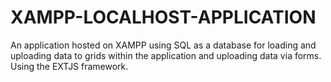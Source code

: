 # XAMPP-LOCALHOST-APPLICATION
An application hosted on XAMPP using SQL as a database for loading and uploading data to grids within the application and uploading data via forms. Using the EXTJS framework.
